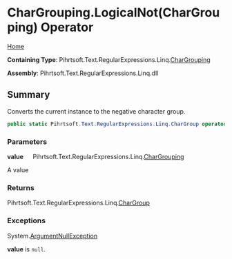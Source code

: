 # CharGrouping\.LogicalNot\(CharGrouping\) Operator

[Home](../../../../../../README.md)

**Containing Type**: Pihrtsoft\.Text\.RegularExpressions\.Linq\.[CharGrouping](../README.md)

**Assembly**: Pihrtsoft\.Text\.RegularExpressions\.Linq\.dll

## Summary

Converts the current instance to the negative character group\.

```csharp
public static Pihrtsoft.Text.RegularExpressions.Linq.CharGroup operator !(Pihrtsoft.Text.RegularExpressions.Linq.CharGrouping value)
```

### Parameters

**value** &emsp; Pihrtsoft\.Text\.RegularExpressions\.Linq\.[CharGrouping](../README.md)

A value

### Returns

Pihrtsoft\.Text\.RegularExpressions\.Linq\.[CharGroup](../../CharGroup/README.md)

### Exceptions

System\.[ArgumentNullException](https://docs.microsoft.com/en-us/dotnet/api/system.argumentnullexception)

**value** is `null`\.

